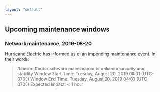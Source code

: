 ```yaml
---
layout: "default"
---
```


## Upcoming maintenance windows

### Network maintenance, 2019-08-20

Hurricane Electric has informed us of an impending maintenance event. In their words:

> Reason: Router software maintenance to enhance security and stability
> Window Start Time: Tuesday, August 20, 2019 00:01 (UTC-0700)
> Window End Time: Tuesday, August 20, 2019 04:00 (UTC-0700)
> Expected Impact: < 1 hour
